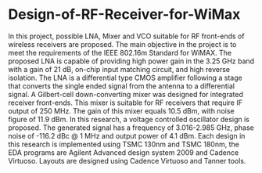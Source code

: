 # Design-of-RF-Receiver-for-WiMax
In this project, possible LNA, Mixer and VCO suitable for RF front-ends of wireless receivers are proposed. The main objective in the project is to meet the requirements of the IEEE 802.16m Standard for WiMAX. 
The proposed LNA is capable of providing high power gain in the 3.25 GHz band with a gain of 21 dB, on-chip input matching circuit, and high reverse isolation. The LNA is a differential type CMOS amplifier following a stage that converts the single ended signal from the antenna to a differential signal.
A Gilbert-cell down-converting mixer was designed for integrated receiver front-ends. This mixer is suitable for RF receivers that require IF output of 250 MHz. The gain of this mixer equals 10.5 dBm, with noise figure of 11.9 dBm. 
In this research, a voltage controlled oscillator design is proposed. The generated signal has a frequency of 3.016-2.985 GHz, phase noise of -116.2 dBc @ 1 MHz and output power of 4.1 dBm.
Each design in this research is implemented using TSMC 130nm and TSMC 180nm, the EDA programs are Agilent Advanced design system 2009 and Cadence Virtuoso. Layouts are designed using Cadence Virtuoso and Tanner tools.
